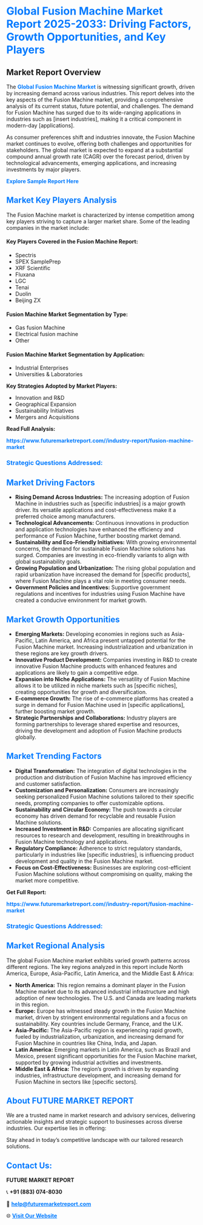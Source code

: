 <h1 style="color: #007BFF;">Global Fusion Machine Market Report 2025-2033: Driving Factors, Growth Opportunities, and Key Players</h1>

<section id="overview">
<h2>Market Report Overview</h2>
<p>The <a href="https://www.futuremarketreport.com//industry-report/fusion-machine-market" style="color: #007BFF; text-decoration: none;"><strong>Global Fusion Machine Market</strong></a> is witnessing significant growth, driven by increasing demand across various industries. This report delves into the key aspects of the Fusion Machine market, providing a comprehensive analysis of its current status, future potential, and challenges. The demand for Fusion Machine has surged due to its wide-ranging applications in industries such as [insert industries], making it a critical component in modern-day [applications].</p>
<p>As consumer preferences shift and industries innovate, the Fusion Machine market continues to evolve, offering both challenges and opportunities for stakeholders. The global market is expected to expand at a substantial compound annual growth rate (CAGR) over the forecast period, driven by technological advancements, emerging applications, and increasing investments by major players.</p>
</section>

<section id="overview">
<p><a href="https://www.futuremarketreport.com//request-sample/reportId=88586" style="color: #007BFF; text-decoration: none;"><strong>Explore Sample Report Here</strong></a></p>
</section>

<section id="key-players">
<h2 style="color: #007BFF;">Market Key Players Analysis</h2>
<p>The Fusion Machine market is characterized by intense competition among key players striving to capture a larger market share. Some of the leading companies in the market include:</p>
<h4>Key Players Covered in the Fusion Machine Report:</h4>
<ul><li>Spectris</li><li>SPEX SamplePrep</li><li>XRF Scientific</li><li>Fluxana</li><li>LGC</li><li>Tenai</li><li>Duolin</li><li>Beijing ZX</li></ul>
<h4>Fusion Machine Market Segmentation by Type:</h4>
<ul><li>Gas fusion Machine</li><li>Electrical fusion machine</li><li>Other</li></ul>

<h4>Fusion Machine Market Segmentation by Application:</h4>
<ul><li>Industrial Enterprises</li><li>Universities &amp; Laboratories</li></ul>
<p><strong>Key Strategies Adopted by Market Players:</strong></p>
<ul>
<li>Innovation and R&D</li>
<li>Geographical Expansion</li>
<li>Sustainability Initiatives</li>
<li>Mergers and Acquisitions</li>
</ul>
</section>

<section>
<p><strong>Read Full Analysis: </strong></p><a href="https://www.futuremarketreport.com//industry-report/fusion-machine-market" style="color: #007BFF; text-decoration: none;"><strong>https://www.futuremarketreport.com//industry-report/fusion-machine-market</strong></a>
<h3 style="color: #007BFF;">Strategic Questions Addressed:</h3>
</section>

<section id="driving-factors">
<h2 style="color: #007BFF;">Market Driving Factors</h2>
<ul>
<li><strong>Rising Demand Across Industries:</strong> The increasing adoption of Fusion Machine in industries such as [specific industries] is a major growth driver. Its versatile applications and cost-effectiveness make it a preferred choice among manufacturers.</li>
<li><strong>Technological Advancements:</strong> Continuous innovations in production and application technologies have enhanced the efficiency and performance of Fusion Machine, further boosting market demand.</li>
<li><strong>Sustainability and Eco-Friendly Initiatives:</strong> With growing environmental concerns, the demand for sustainable Fusion Machine solutions has surged. Companies are investing in eco-friendly variants to align with global sustainability goals.</li>
<li><strong>Growing Population and Urbanization:</strong> The rising global population and rapid urbanization have increased the demand for [specific products], where Fusion Machine plays a vital role in meeting consumer needs.</li>
<li><strong>Government Policies and Incentives:</strong> Supportive government regulations and incentives for industries using Fusion Machine have created a conducive environment for market growth.</li>
</ul>
</section>

<section id="growth-opportunities">
<h2 style="color: #007BFF;">Market Growth Opportunities</h2>
<ul>
<li><strong>Emerging Markets:</strong> Developing economies in regions such as Asia-Pacific, Latin America, and Africa present untapped potential for the Fusion Machine market. Increasing industrialization and urbanization in these regions are key growth drivers.</li>
<li><strong>Innovative Product Development:</strong> Companies investing in R&D to create innovative Fusion Machine products with enhanced features and applications are likely to gain a competitive edge.</li>
<li><strong>Expansion into Niche Applications:</strong> The versatility of Fusion Machine allows it to be utilized in niche markets such as [specific niches], creating opportunities for growth and diversification.</li>
<li><strong>E-commerce Growth:</strong> The rise of e-commerce platforms has created a surge in demand for Fusion Machine used in [specific applications], further boosting market growth.</li>
<li><strong>Strategic Partnerships and Collaborations:</strong> Industry players are forming partnerships to leverage shared expertise and resources, driving the development and adoption of Fusion Machine products globally.</li>
</ul>
</section>

<section id="trending-factors">
<h2 style="color: #007BFF;">Market Trending Factors</h2>
<ul>
<li><strong>Digital Transformation:</strong> The integration of digital technologies in the production and distribution of Fusion Machine has improved efficiency and customer satisfaction.</li>
<li><strong>Customization and Personalization:</strong> Consumers are increasingly seeking personalized Fusion Machine solutions tailored to their specific needs, prompting companies to offer customizable options.</li>
<li><strong>Sustainability and Circular Economy:</strong> The push towards a circular economy has driven demand for recyclable and reusable Fusion Machine solutions.</li>
<li><strong>Increased Investment in R&D:</strong> Companies are allocating significant resources to research and development, resulting in breakthroughs in Fusion Machine technology and applications.</li>
<li><strong>Regulatory Compliance:</strong> Adherence to strict regulatory standards, particularly in industries like [specific industries], is influencing product development and quality in the Fusion Machine market.</li>
<li><strong>Focus on Cost-Effectiveness:</strong> Businesses are exploring cost-efficient Fusion Machine solutions without compromising on quality, making the market more competitive.</li>
</ul>
</section>

<section>
<p><strong>Get Full Report: </strong></p><a href="https://www.futuremarketreport.com//industry-report/fusion-machine-market" style="color: #007BFF; text-decoration: none;"><strong>https://www.futuremarketreport.com//industry-report/fusion-machine-market</strong></a>
<h3 style="color: #007BFF;">Strategic Questions Addressed:</h3>
</section>


<section id="regional-analysis">
<h2 style="color: #007BFF;">Market Regional Analysis</h2>
<p>The global Fusion Machine market exhibits varied growth patterns across different regions. The key regions analyzed in this report include North America, Europe, Asia-Pacific, Latin America, and the Middle East & Africa:</p>
<ul>
<li><strong>North America:</strong> This region remains a dominant player in the Fusion Machine market due to its advanced industrial infrastructure and high adoption of new technologies. The U.S. and Canada are leading markets in this region.</li>
<li><strong>Europe:</strong> Europe has witnessed steady growth in the Fusion Machine market, driven by stringent environmental regulations and a focus on sustainability. Key countries include Germany, France, and the U.K.</li>
<li><strong>Asia-Pacific:</strong> The Asia-Pacific region is experiencing rapid growth, fueled by industrialization, urbanization, and increasing demand for Fusion Machine in countries like China, India, and Japan.</li>
<li><strong>Latin America:</strong> Emerging markets in Latin America, such as Brazil and Mexico, present significant opportunities for the Fusion Machine market, supported by growing industrial activities and investments.</li>
<li><strong>Middle East & Africa:</strong> The region’s growth is driven by expanding industries, infrastructure development, and increasing demand for Fusion Machine in sectors like [specific sectors].</li>
</ul>
</section>

<footer>
<h2 style="color: #007BFF;">About FUTURE MARKET REPORT</h2>
<p>We are a trusted name in market research and advisory services, delivering actionable insights and strategic support to businesses across diverse industries. Our expertise lies in offering:</p>

<p>Stay ahead in today’s competitive landscape with our tailored research solutions.</p>

<h2 style="color: #007BFF;">Contact Us:</h2>
<p><strong>FUTURE MARKET REPORT</strong></p>
<p>📞 <strong>+91 (883) 074-8030</strong></p>
<p>📧 <strong><a href="mailto:help@futuremarketreport.com" style="color: #007BFF;">help@futuremarketreport.com</a></strong></p>
<p>🌐 <strong><a href="https://www.futuremarketreport.com/" style="color: #007BFF;">Visit Our Website</a></strong></p>
</footer>